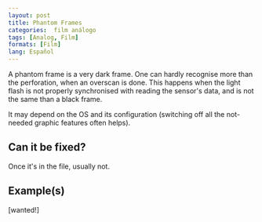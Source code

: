 ```yaml
---
layout: post
title: Phantom Frames
categories:  film análogo
tags: [Analog, Film]
formats: [Film]
lang: Español
---
```


A phantom frame is a very dark frame. One can hardly recognise more than the perforation, when an overscan is done. This happens when the light flash is not properly synchronised with reading the sensor's data, and is not the same than a black frame.

It may depend on the OS and its configuration (switching off all the not-needed graphic features often helps).

## Can it be fixed?

Once it's in the file, usually not.

## Example(s)

[wanted!]
